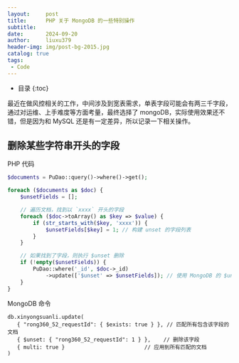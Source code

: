 ```yaml
---
layout:     post
title:      PHP 关于 MongoDB 的一些特别操作
subtitle:   
date:       2024-09-20
author:     liuxu379
header-img: img/post-bg-2015.jpg
catalog: true
tags:
 - Code
---
```


* 目录
  {:toc}

最近在做风控相关的工作，中间涉及到宽表需求，单表字段可能会有两三千字段，通过对运维、上手难度等方面考量，最终选择了 mongoDB，实际使用效果还不错，但是因为和 MySQL 还是有一定差异，所以记录一下相关操作。



## 删除某些字符串开头的字段

PHP 代码
```php
$documents = PuDao::query()->where()->get();

foreach ($documents as $doc) {
    $unsetFields = [];

    // 遍历文档，找到以 `xxxx` 开头的字段
    foreach ($doc->toArray() as $key => $value) {
        if (str_starts_with($key, 'xxxx')) {
            $unsetFields[$key] = 1; // 构建 unset 的字段列表
        }
    }

    // 如果找到了字段，则执行 $unset 删除
    if (!empty($unsetFields)) {
        PuDao::where('_id', $doc->_id)
            ->update(['$unset' => $unsetFields]); // 使用 MongoDB 的 $unset 操作符
    }
}
```

MongoDB 命令

```
db.xinyongsuanli.update(
   { "rong360_52_requestId": { $exists: true } }, // 匹配所有包含该字段的文档
   { $unset: { "rong360_52_requestId": 1 } },    // 删除该字段
   { multi: true }                         // 应用到所有匹配的文档
)
```





